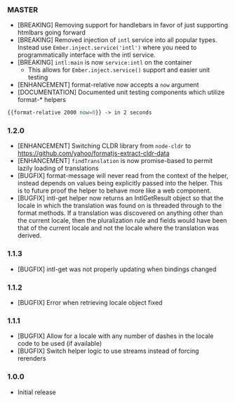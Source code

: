 ### MASTER
* [BREAKING] Removing support for handlebars in favor of just supporting htmlbars going forward
* [BREAKING] Removed injection of `intl` service into all popular types.  Instead use `Ember.inject.service('intl')` where you need to programmatically interface with the intl service.
* [BREAKING] `intl:main` is now `service:intl` on the container
  * This allows for `Ember.inject.service()` support and easier unit testing
* [ENHANCEMENT] format-relative now accepts a `now` argument
* [DOCUMENTATION] Documented unit testing components which utilize format-* helpers

```hbs
{{format-relative 2000 now=0}} -> in 2 seconds
```

### 1.2.0

* [ENHANCEMENT] Switching CLDR library from `node-cldr` to https://github.com/yahoo/formatjs-extract-cldr-data
* [ENHANCEMENT] `findTranslation` is now promise-based to permit lazily loading of translations
* [BUGFIX] format-message will never read from the context of the helper, instead depends on values being explicitly passed into the helper.  This is to future proof the helper to behave more like a web component.
* [BUGFIX] intl-get helper now returns an IntlGetResult object so that the locale in which the translation was found on is threaded through to the format methods.  If a translation was discovered on anything other than the current locale, then the pluralization rule and fields would have been that of the current locale and not the locale where the translation was derived.

### 1.1.3

* [BUGFIX] intl-get was not properly updating when bindings changed

### 1.1.2

* [BUGFIX] Error when retrieving locale object fixed

### 1.1.1

* [BUGFIX] Allow for a locale with any number of dashes in the locale code to be used (if available)
* [BUGFIX] Switch helper logic to use streams instead of forcing rerenders

### 1.0.0

* Initial release
